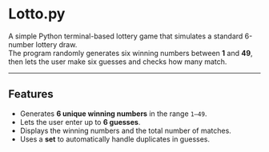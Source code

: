 # Lotto.py

A simple Python terminal-based lottery game that simulates a standard 6-number lottery draw.  
The program randomly generates six winning numbers between **1** and **49**, then lets the user make six guesses and checks how many match.

---

## Features
- Generates **6 unique winning numbers** in the range `1–49`.
- Lets the user enter up to **6 guesses**.
- Displays the winning numbers and the total number of matches.
- Uses a **set** to automatically handle duplicates in guesses.

